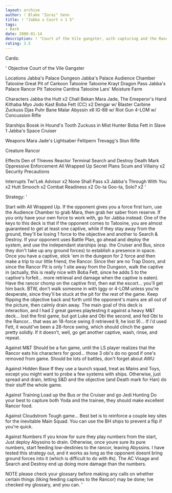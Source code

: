 ```yaml
---
layout: archive
author: ! Blake "Zurai" Senn
title: ! "Jabba s Court v 1 5"
tags:
- Dark
date: 2000-01-14
description: ! "Court of the Vile gangster, with capturing and the Rancor for removal."
rating: 3.5
---
```

Cards: 

'
Objective
Court of the Vile Gangster

Locations
Jabba's Palace Dungeon
Jabba's Palace Audience Chamber
Tatooine Great Pit of Carkoon
Tatooine
Tatooine Krayt Dragon Pass
Jabba's Palace Rancor Pit
Tatooine Cantina
Tatooine Lars' Moisture Farm

Characters
Jabba the Hutt x2
Chall Bekan
Mara Jade, The Emeperor's Hand
Kithaba
Myo
Jodo Kast
Boba Fett (CC) x2
Dengar w/ Blaster Carbine
Zuckuss
Djas Puhr
Bane Malar
Abyssin x6
IG-88 w/ Riot Gun
4-LOM w/ Concussion Rifle

Starships
Bossk in Hound's Tooth
Zuckuss in Mist Hunter
Boba Fett in Slave 1
Jabba's Space Cruiser

Weapons
Mara Jade's Lightsaber
Feltipern Trevagg's Stun Rifle

Creature
Rancor

Effects
Den of Thieves
Reactor Terminal
Search and Destroy
Death Mark
Oppressive Enforcement
All Wrapped Up
Secret Plans
Scum and Villainy x2
Security Precautions

Interrupts
Twi'Lek Advisor x2
None Shall Pass x3
Jabba's Through With You x2
Hutt Smooch x2
Combat Readiness x2
Oo-ta Goo-ta, Solo? x2	'

Strategy: '

Start with All Wrapped Up. If the opponent gives you a force first turn, use the Audience Chamber to grab Mara, then grab her saber from reserve. If you only have your own force to work with, go for Jabba instead. One of the keys to this deck is that if the opponent comes to Tatooine, you are almost guaranteed to get at least one captive, while if they stay away from the ground, they'll be losing 1 force to the objective and another to Search & Destroy. If your opponent uses Battle Plan, go ahead and deploy the system, and use the independant starships (esp. the Cruiser and Bus, since they don't take up any ground forces) to establish a presence in space.
Once you have a captive, stick 'em in the dungeon for 2 force and then make a trip to our little friend, the Rancor. Since ther are no Trap Doors, and since the Rancor Pit is only 1 site away from the Dungeon, walk the captive in (actually, this is really nice with Boba Fett, since he adds 5 to the captive's forfeit... more retrieval and damage when the captive is eaten). Have the rancor chomp on the captive first, then eat the escort... you'll get him back. BTW, don't walk someone in with Iggy or 4-LOM unless you're desperate, since they'll be stuck at the pit for the rest of the game.  Keep flipping the objective back and forth until the opponent's mains are all out of the picture, then calmly drain away.
The main goal of this deck is interaction, and I had 2 great games playtesting it against a heavy M&T deck... lost the first game, but got Luke and Obi the second, and fed Obi to the Rancor... that was an 18-force swing (I retrieved 9, he lost 9)... If i'd used Fett, it would've been a 28-force swing, which should clinch the game pretty solidly. If it doesn't, well, go get another captive, wash, rinse, and repeat.

Against M&T Should be a fun game, until the LS player realizes that the Rancor eats his characters for good... those 3 obi's do no good if one's removed from game. Should be lots of battles, don't forget about AWU

Against Hidden Base  If they use a launch squad, treat as Mains and Toys, except you might want to probe a few systems with ships. Otherwise, just spread and drain, letting S&D and the objective (and Death mark for Han) do their stuff the whole game.

Against Training  Load up the Bus or the Cruiser and go Jedi Hunting Do your best to capture both Yoda and the trainee, they should make excellent Rancor food.

Against Cloudstrom  Tough game... Best bet is to reinforce a couple key sites for the inevitable Main Squad. You can use the BH ships to prevent a flip if you're quick.

Against Numbers If you know for sure they play numbers from the start, Just deploy Abyssins to drain. Otherwise, once youre sure its pure numbers, start feeding low-destinies to the rancor, leaving Abyssins. I have tested this strategy out, and it works as long as the opponent doesnt bring ground forces into it (which is difficult to do with #s). The AC Visage and Search and Destroy end up doing more damage than the numbers.

NOTE please check your glossary before making any calls on whether certain things (liking feeding captives to the Rancor) may be done; Ive checked my glossary, and you can.  '